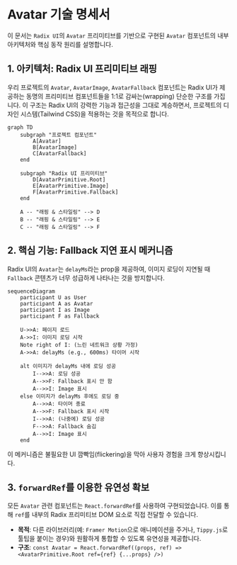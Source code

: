 # Avatar 기술 명세서

이 문서는 `Radix UI`의 `Avatar` 프리미티브를 기반으로 구현된 `Avatar` 컴포넌트의 내부 아키텍처와 핵심 동작 원리를 설명합니다.

## 1. 아키텍처: Radix UI 프리미티브 래핑

우리 프로젝트의 `Avatar`, `AvatarImage`, `AvatarFallback` 컴포넌트는 Radix UI가 제공하는 동명의 프리미티브 컴포넌트들을 1:1로 감싸는(wrapping) 단순한 구조를 가집니다. 이 구조는 Radix UI의 강력한 기능과 접근성을 그대로 계승하면서, 프로젝트의 디자인 시스템(Tailwind CSS)을 적용하는 것을 목적으로 합니다.

```mermaid
graph TD
    subgraph "프로젝트 컴포넌트"
        A[Avatar]
        B[AvatarImage]
        C[AvatarFallback]
    end

    subgraph "Radix UI 프리미티브"
        D[AvatarPrimitive.Root]
        E[AvatarPrimitive.Image]
        F[AvatarPrimitive.Fallback]
    end

    A -- "래핑 & 스타일링" --> D
    B -- "래핑 & 스타일링" --> E
    C -- "래핑 & 스타일링" --> F
```

## 2. 핵심 기능: Fallback 지연 표시 메커니즘

Radix UI의 `Avatar`는 `delayMs`라는 prop을 제공하여, 이미지 로딩이 지연될 때 `Fallback` 콘텐츠가 너무 성급하게 나타나는 것을 방지합니다.

```mermaid
sequenceDiagram
    participant U as User
    participant A as Avatar
    participant I as Image
    participant F as Fallback

    U->>A: 페이지 로드
    A->>I: 이미지 로딩 시작
    Note right of I: (느린 네트워크 상황 가정)
    A->>A: delayMs (e.g., 600ms) 타이머 시작

    alt 이미지가 delayMs 내에 로딩 성공
        I-->>A: 로딩 성공
        A-->>F: Fallback 표시 안 함
        A-->>I: Image 표시
    else 이미지가 delayMs 후에도 로딩 중
        A-->>A: 타이머 종료
        A-->>F: Fallback 표시 시작
        I-->>A: (나중에) 로딩 성공
        F-->>A: Fallback 숨김
        A-->>I: Image 표시
    end
```

이 메커니즘은 불필요한 UI 깜빡임(flickering)을 막아 사용자 경험을 크게 향상시킵니다.

## 3. `forwardRef`를 이용한 유연성 확보

모든 `Avatar` 관련 컴포넌트는 `React.forwardRef`를 사용하여 구현되었습니다. 이를 통해 `ref`를 내부의 Radix 프리미티브 DOM 요소로 직접 전달할 수 있습니다.

- **목적**: 다른 라이브러리(예: `Framer Motion`으로 애니메이션을 주거나, `Tippy.js`로 툴팁을 붙이는 경우)와 원활하게 통합할 수 있도록 유연성을 제공합니다.
- **구조**: `const Avatar = React.forwardRef((props, ref) => <AvatarPrimitive.Root ref={ref} {...props} />)`
